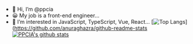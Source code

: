 - 👋 Hi, I’m @ppcia
- 😀 My job is a front-end engineer...
- 👀 I’m interested in JavaScript, TypeScript, Vue, React... 
[![Top Langs](https://github-readme-stats.vercel.app/api/top-langs/?username=ppcia&layout=compact)](https://github.com/anuraghazra/github-readme-stats [![PPCIA's github stats](https://github-readme-stats.vercel.app/api?username=ppcia&show_icons=true)](https://github.com/anuraghazra/github-readme-stats)

<!---
ppcia/ppcia is a ✨ special ✨ repository because its `README.md` (this file) appears on your GitHub profile.
You can click the Preview link to take a look at your changes.
--->
